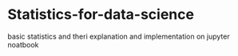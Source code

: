 # Statistics-for-data-science
basic statistics and theri explanation and implementation on jupyter noatbook
